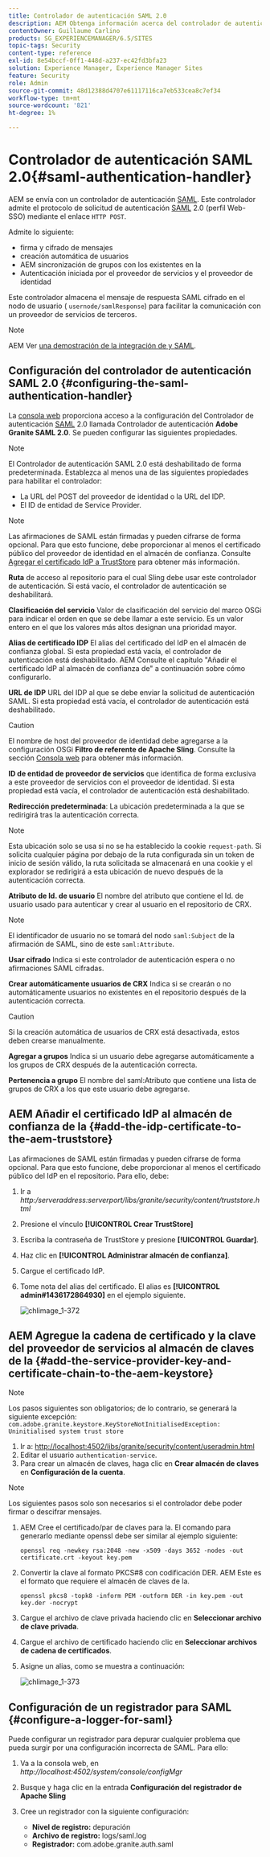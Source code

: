 ```yaml
---
title: Controlador de autenticación SAML 2.0
description: AEM Obtenga información acerca del controlador de autenticación SAML 2.0 en la documentación de.
contentOwner: Guillaume Carlino
products: SG_EXPERIENCEMANAGER/6.5/SITES
topic-tags: Security
content-type: reference
exl-id: 8e54bccf-0ff1-448d-a237-ec42fd3bfa23
solution: Experience Manager, Experience Manager Sites
feature: Security
role: Admin
source-git-commit: 48d12388d4707e61117116ca7eb533cea8c7ef34
workflow-type: tm+mt
source-wordcount: '821'
ht-degree: 1%

---
```


# Controlador de autenticación SAML 2.0{#saml-authentication-handler}

AEM se envía con un controlador de autenticación [SAML](https://saml.xml.org/saml-specifications). Este controlador admite el protocolo de solicitud de autenticación [SAML](https://saml.xml.org/saml-specifications) 2.0 (perfil Web-SSO) mediante el enlace `HTTP POST`.

Admite lo siguiente:

* firma y cifrado de mensajes
* creación automática de usuarios
* AEM sincronización de grupos con los existentes en la
* Autenticación iniciada por el proveedor de servicios y el proveedor de identidad

Este controlador almacena el mensaje de respuesta SAML cifrado en el nodo de usuario ( `usernode/samlResponse`) para facilitar la comunicación con un proveedor de servicios de terceros.

>[!NOTE]
>
>AEM Ver [una demostración de la integración de y SAML](https://experienceleague.adobe.com/docs/experience-cloud-kcs/kbarticles/KA-17481.html?lang=es).

## Configuración del controlador de autenticación SAML 2.0 {#configuring-the-saml-authentication-handler}

La [consola web](/help/sites-deploying/configuring-osgi.md) proporciona acceso a la configuración del Controlador de autenticación [SAML](https://saml.xml.org/saml-specifications) 2.0 llamada Controlador de autenticación **Adobe Granite SAML 2.0**. Se pueden configurar las siguientes propiedades.

>[!NOTE]
>
>El Controlador de autenticación SAML 2.0 está deshabilitado de forma predeterminada. Establezca al menos una de las siguientes propiedades para habilitar el controlador:
>
>* La URL del POST del proveedor de identidad o la URL del IDP.
>* El ID de entidad de Service Provider.
>

>[!NOTE]
>
>Las afirmaciones de SAML están firmadas y pueden cifrarse de forma opcional. Para que esto funcione, debe proporcionar al menos el certificado público del proveedor de identidad en el almacén de confianza. Consulte [Agregar el certificado IdP a TrustStore](/help/sites-administering/saml-2-0-authenticationhandler.md#add-the-idp-certificate-to-the-aem-truststore) para obtener más información.

**Ruta** de acceso al repositorio para el cual Sling debe usar este controlador de autenticación. Si está vacío, el controlador de autenticación se deshabilitará.

**Clasificación del servicio** Valor de clasificación del servicio del marco OSGi para indicar el orden en que se debe llamar a este servicio. Es un valor entero en el que los valores más altos designan una prioridad mayor.

**Alias de certificado IDP** El alias del certificado del IdP en el almacén de confianza global. Si esta propiedad está vacía, el controlador de autenticación está deshabilitado. AEM Consulte el capítulo &quot;Añadir el certificado IdP al almacén de confianza de&quot; a continuación sobre cómo configurarlo.

**URL de IDP** URL del IDP al que se debe enviar la solicitud de autenticación SAML. Si esta propiedad está vacía, el controlador de autenticación está deshabilitado.

>[!CAUTION]
>
>El nombre de host del proveedor de identidad debe agregarse a la configuración OSGi **Filtro de referente de Apache Sling**. Consulte la sección [Consola web](/help/sites-deploying/configuring-osgi.md) para obtener más información.

**ID de entidad de proveedor de servicios** que identifica de forma exclusiva a este proveedor de servicios con el proveedor de identidad. Si esta propiedad está vacía, el controlador de autenticación está deshabilitado.

**Redirección predeterminada**: La ubicación predeterminada a la que se redirigirá tras la autenticación correcta.

>[!NOTE]
>
>Esta ubicación solo se usa si no se ha establecido la cookie `request-path`. Si solicita cualquier página por debajo de la ruta configurada sin un token de inicio de sesión válido, la ruta solicitada se almacenará en una cookie
>y el explorador se redirigirá a esta ubicación de nuevo después de la autenticación correcta.

**Atributo de Id. de usuario** El nombre del atributo que contiene el Id. de usuario usado para autenticar y crear al usuario en el repositorio de CRX.

>[!NOTE]
>
>El identificador de usuario no se tomará del nodo `saml:Subject` de la afirmación de SAML, sino de este `saml:Attribute`.

**Usar cifrado** Indica si este controlador de autenticación espera o no afirmaciones SAML cifradas.

**Crear automáticamente usuarios de CRX** Indica si se crearán o no automáticamente usuarios no existentes en el repositorio después de la autenticación correcta.

>[!CAUTION]
>
>Si la creación automática de usuarios de CRX está desactivada, estos deben crearse manualmente.

**Agregar a grupos** Indica si un usuario debe agregarse automáticamente a los grupos de CRX después de la autenticación correcta.

**Pertenencia a grupo** El nombre del saml:Atributo que contiene una lista de grupos de CRX a los que este usuario debe agregarse.

## AEM Añadir el certificado IdP al almacén de confianza de la {#add-the-idp-certificate-to-the-aem-truststore}

Las afirmaciones de SAML están firmadas y pueden cifrarse de forma opcional. Para que esto funcione, debe proporcionar al menos el certificado público del IdP en el repositorio. Para ello, debe:

1. Ir a *http:/serveraddress:serverport/libs/granite/security/content/truststore.html*
1. Presione el vínculo **[!UICONTROL Crear TrustStore]**
1. Escriba la contraseña de TrustStore y presione **[!UICONTROL Guardar]**.
1. Haz clic en **[!UICONTROL Administrar almacén de confianza]**.
1. Cargue el certificado IdP.
1. Tome nota del alias del certificado. El alias es **[!UICONTROL admin#1436172864930]** en el ejemplo siguiente.

   ![chlimage_1-372](assets/chlimage_1-372.png)

## AEM Agregue la cadena de certificado y la clave del proveedor de servicios al almacén de claves de la {#add-the-service-provider-key-and-certificate-chain-to-the-aem-keystore}

>[!NOTE]
>
>Los pasos siguientes son obligatorios; de lo contrario, se generará la siguiente excepción: `com.adobe.granite.keystore.KeyStoreNotInitialisedException: Uninitialised system trust store`

1. Ir a: [http://localhost:4502/libs/granite/security/content/useradmin.html](http://localhost:4502/libs/granite/security/content/useradmin.html)
1. Editar el usuario `authentication-service`.
1. Para crear un almacén de claves, haga clic en **Crear almacén de claves** en **Configuración de la cuenta**.

>[!NOTE]
>
>Los siguientes pasos solo son necesarios si el controlador debe poder firmar o descifrar mensajes.

1. AEM Cree el certificado/par de claves para la. El comando para generarlo mediante openssl debe ser similar al ejemplo siguiente:

   `openssl req -newkey rsa:2048 -new -x509 -days 3652 -nodes -out certificate.crt -keyout key.pem`

1. Convertir la clave al formato PKCS#8 con codificación DER. AEM Este es el formato que requiere el almacén de claves de la.

   `openssl pkcs8 -topk8 -inform PEM -outform DER -in key.pem -out key.der -nocrypt`

1. Cargue el archivo de clave privada haciendo clic en **Seleccionar archivo de clave privada**.
1. Cargue el archivo de certificado haciendo clic en **Seleccionar archivos de cadena de certificados**.
1. Asigne un alias, como se muestra a continuación:

   ![chlimage_1-373](assets/chlimage_1-373.png)

## Configuración de un registrador para SAML {#configure-a-logger-for-saml}

Puede configurar un registrador para depurar cualquier problema que pueda surgir por una configuración incorrecta de SAML. Para ello:

1. Va a la consola web, en *http://localhost:4502/system/console/configMgr*
1. Busque y haga clic en la entrada **Configuración del registrador de Apache Sling**
1. Cree un registrador con la siguiente configuración:

   * **Nivel de registro:** depuración
   * **Archivo de registro:** logs/saml.log
   * **Registrador:** com.adobe.granite.auth.saml
